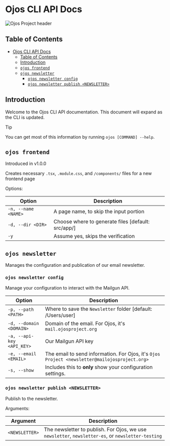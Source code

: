 # Ojos CLI API Docs

![Ojos Project header](https://ojosproject.org/images/header.png)

## Table of Contents

- [Ojos CLI API Docs](#ojos-cli-api-docs)
  - [Table of Contents](#table-of-contents)
  - [Introduction](#introduction)
  - [`ojos frontend`](#ojos-frontend)
  - [`ojos newsletter`](#ojos-newsletter)
    - [`ojos newsletter config`](#ojos-newsletter-config)
    - [`ojos newsletter publish <NEWSLETTER>`](#ojos-newsletter-publish-newsletter)

## Introduction

Welcome to the Ojos CLI API documentation. This document will expand as the CLI
is updated.

> [!TIP]
> You can get most of this information by running `ojos [COMMAND] --help`.

## `ojos frontend`

Introduced in v1.0.0

Creates necessary `.tsx`, `.module.css`, and `/components/` files for a new frontend page

Options:

| Option              | Description                                        |
| ------------------- | -------------------------------------------------- |
| `-n, --name <NAME>` | A page name, to skip the input portion             |
| `-d, --dir <DIR>`   | Choose where to generate files [default: src/app/] |
| `-y`                | Assume yes, skips the verification                 |

## `ojos newsletter`

Manages the configuration and publication of our email newsletter.

### `ojos newsletter config`

Manage your configuration to interact with the Mailgun API.

| Option                    | Description                                                                                   |
| ------------------------- | --------------------------------------------------------------------------------------------- |
| `-p, --path <PATH>`       | Where to save the `Newsletter` folder [default: /Users/user]                                  |
| `-d, --domain <DOMAIN>`   | Domain of the email. For Ojos, it's `mail.ojosproject.org`                                    |
| `-a, --api-key <API_KEY>` | Our Mailgun API key                                                                           |
| `-e, --email <EMAIL>`     | The email to send information. For Ojos, it's `Ojos Project <newsletter@mailojosproject.org>` |
| `-s, --show`              | Includes this to **only** show your configuration settings.                                   |

### `ojos newsletter publish <NEWSLETTER>`

Publish to the newsletter.

Arguments:

| Argument       | Description                                                                                        |
| -------------- | -------------------------------------------------------------------------------------------------- |
| `<NEWSLETTER>` | The newsletter to publish. For Ojos, we use `newsletter`, `newsletter-es`, or `newsletter-testing` |
